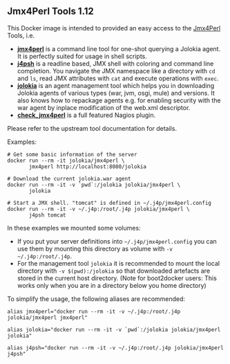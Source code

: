 ## Jmx4Perl Tools 1.12

This Docker image is intended to provided an easy access to the [Jmx4Perl](http://www.jmx4perl.org) Tools, i.e.

* [**jmx4perl**](http://search.cpan.org/~roland/jmx4perl/scripts/jmx4perl) is a command line tool for one-shot querying a Jolokia agent. It is perfectly suited for usage in shell scripts.
* [**j4psh**](http://search.cpan.org/~roland/jmx4perl/scripts/j4psh) is a readline based, JMX shell with coloring and command line completion. You navigate the JMX namespace like a directory with `cd` and `ls`, read JMX attributes with `cat` and execute operations with `exec`. 
* [**jolokia**](http://search.cpan.org/~roland/jmx4perl/scripts/jolokia) is an agent management tool which helps you in downloading Jolokia agents of various types (war, jvm, osgi, mule) and versions. It also knows how to repackage agents e.g. for enabling security with the war agent by inplace modification of the web.xml descriptor. 
* [**check_jmx4perl**](http://search.cpan.org/~roland/jmx4perl/scripts/check_jmx4perl) is a full featured Nagios plugin.

Please refer to the upstream tool documentation for details. 

Examples:

```shell
# Get some basic information of the server
docker run --rm -it jolokia/jmx4perl \
       jmx4perl http://localhost:8080/jolokia

# Download the current jolokia.war agent
docker run --rm -it -v `pwd`:/jolokia jolokia/jmx4perl \
       jolokia

# Start a JMX shell. "tomcat" is defined in ~/.j4p/jmx4perl.config
docker run --rm -it -v ~/.j4p:/root/.j4p jolokia/jmx4perl \
       j4psh tomcat
```

In these examples we mounted some volumes:

* If you put your server definitions into `~/.j4p/jmx4perl.config` you can use them by mounting this directory as volume with `-v ~/.j4p:/root/.j4p`. 
* For the management tool `jolokia` it is recommended to mount the local directory with `-v $(pwd):/jolokia` so that downloaded artefacts are stored in the current host directory. (Note for boot2docker users: This works only when you are in a directory below you home directory)

To simplify the usage, the following aliases are recommended:

```shell
alias jmx4perl="docker run --rm -it -v ~/.j4p:/root/.j4p jolokia/jmx4perl jmx4perl"

alias jolokia="docker run --rm -it -v `pwd`:/jolokia jolokia/jmx4perl jolokia"

alias j4psh="docker run --rm -it -v ~/.j4p:/root/.j4p jolokia/jmx4perl j4psh"
```
